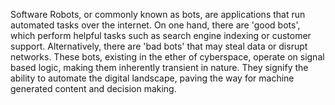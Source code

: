 
Software Robots, or commonly known as bots, are applications that run automated tasks over the internet. On one hand, there are 'good bots', which perform helpful tasks such as search engine indexing or customer support. Alternatively, there are 'bad bots' that may steal data or disrupt networks. These bots, existing in the ether of cyberspace, operate on signal based logic, making them inherently transient in nature. They signify the ability to automate the digital landscape, paving the way for machine generated content and decision making.

